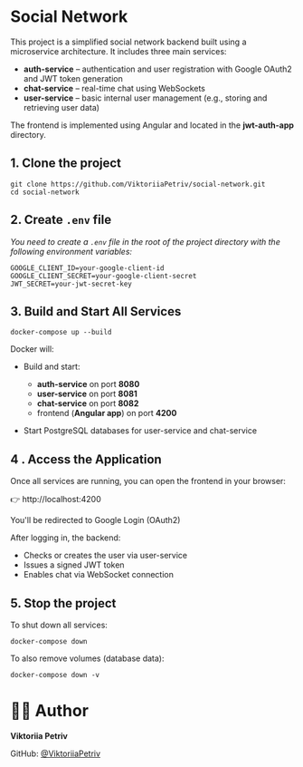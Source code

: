 # Social Network

This project is a simplified social network backend built using a microservice architecture. It includes three main services:

* **auth-service** – authentication and user registration with Google OAuth2 and JWT token generation
* **chat-service** – real-time chat using WebSockets
* **user-service** – basic internal user management (e.g., storing and retrieving user data)

The frontend is implemented using Angular and located in the **jwt-auth-app** directory.

## 1. Clone the project
```
git clone https://github.com/ViktoriiaPetriv/social-network.git
cd social-network
```

## 2. Create `.env` file
*You need to create a `.env` file in the root of the project directory with the following environment variables:*
```
GOOGLE_CLIENT_ID=your-google-client-id
GOOGLE_CLIENT_SECRET=your-google-client-secret
JWT_SECRET=your-jwt-secret-key
```

## 3. Build and Start All Services
```
docker-compose up --build
```
Docker will:
- Build and start:
  - **auth-service** on port **8080**
  - **user-service** on port **8081**
  - **chat-service** on port **8082**
  - frontend (**Angular app**) on port **4200**

- Start PostgreSQL databases for user-service and chat-service

## 4 . Access the Application
Once all services are running, you can open the frontend in your browser:

👉 http://localhost:4200

You'll be redirected to Google Login (OAuth2)

After logging in, the backend:
- Checks or creates the user via user-service
- Issues a signed JWT token
- Enables chat via WebSocket connection

## 5. Stop the project
To shut down all services:
```
docker-compose down
```

To also remove volumes (database data):
```
docker-compose down -v
```


# 👩‍💻 Author
**Viktoriia Petriv**

GitHub: [@ViktoriiaPetriv](https://github.com/ViktoriiaPetriv)
